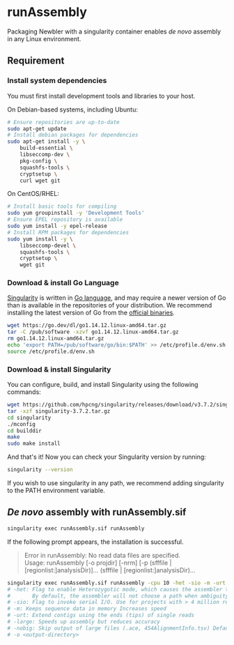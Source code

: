 # runAssembly
Packaging Newbler with a singularity container enables _de novo_ assembly in any Linux environment.

## Requirement
### Install system dependencies

You must first install development tools and libraries to your host.

On Debian-based systems, including Ubuntu:

```sh
# Ensure repositories are up-to-date
sudo apt-get update
# Install debian packages for dependencies
sudo apt-get install -y \
    build-essential \
    libseccomp-dev \
    pkg-config \
    squashfs-tools \
    cryptsetup \
    curl wget git
```

On CentOS/RHEL:

```sh
# Install basic tools for compiling
sudo yum groupinstall -y 'Development Tools'
# Ensure EPEL repository is available
sudo yum install -y epel-release
# Install RPM packages for dependencies
sudo yum install -y \
    libseccomp-devel \
    squashfs-tools \
    cryptsetup \
    wget git
```

### Download & install Go Language
[Singularity](https://github.com/apptainer/singularity) is written in [Go language](https://go.dev/), and may require a newer version of Go than is
available in the repositories of your distribution. We recommend installing the
latest version of Go from the [official binaries](https://go.dev/dl/).

```sh
wget https://go.dev/dl/go1.14.12.linux-amd64.tar.gz
tar -C /pub/software -xzvf go1.14.12.linux-amd64.tar.gz
rm go1.14.12.linux-amd64.tar.gz
echo 'export PATH=/pub/software/go/bin:$PATH' >> /etc/profile.d/env.sh
source /etc/profile.d/env.sh
```
### Download & install Singularity
You can configure, build, and install Singularity using the following commands:

```sh
wget https://github.com/hpcng/singularity/releases/download/v3.7.2/singularity-3.7.2.tar.gz
tar -xzf singularity-3.7.2.tar.gz
cd singularity
./mconfig
cd builddir
make
sudo make install
```

And that's it! Now you can check your Singularity version by running:
```sh
singularity --version
```

If you wish to use singularity in any path, we recommend adding singularity to the PATH environment variable.



## _De novo_ assembly with runAssembly.sif
```sh
singularity exec runAssembly.sif runAssembly
```
If the following prompt appears, the installation is successful.
>Error in runAssembly:  No read data files are specified.  
>Usage:  runAssembly [-o projdir] [-nrm] [-p (sfffile | [regionlist:]analysisDir)]... (sfffile | [regionlist:]analysisDir)...
```sh
singularity exec runAssembly.sif runAssembly -cpu 10 -het -sio -m -urt -large -s 100 -nobig -o $output_dir Hifi.cut20k.fa
# -het: Flag to enable Heterozygotic mode, which causes the assembler to choose a path between 2 contigs when there is ambiguity regarding the path that should be taken.
#       By default, the assembler will not choose a path when ambiguity exists
# -sio: Flag to invoke serial I/O. Use for projects with > 4 million reads.
# -m: Keeps sequence data in memory Increases speed
# -urt: Extend contigs using the ends (tips) of single reads
# -large: Speeds up assembly but reduces accuracy
# -nobig: Skip output of large files (.ace, 454AlignmentInfo.tsv) Default: no
# -o <output-directory>
```
